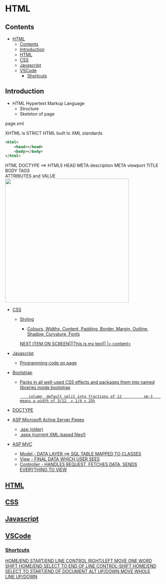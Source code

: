 # HTML

## Contents

- [HTML](#html)
  - [Contents](#contents)
  - [Introduction](#introduction)
  - [HTML](#html-1)
  - [CSS](#css)
  - [Javascript](#javascript)
  - [VSCode](#vscode)
    - [Shortcuts](#shortcuts)


## Introduction

- HTML Hypertext Markup Language
  - Structure
  - Skeleton of page

page.xml

XHTML is STRICT HTML built to XML standards

```xml
<html>
    <head></head>
    <body></body>
</html>
```

HTML
    DOCTYPE  ==> HTML5
    HEAD
        META  description
        META  viewport
        TITLE
        <script>
            // JAVASCRIPT GOES HERE OR AT FOOT OF PAGE, JUST ABOVE CLOSING 'BODY' TAG
        </script>
        <style>
            /* CSS GOES HERE */
        </style>
    BODY
        TAGS  
        ATTRIBUTES and VALUE  <img src="..."  width="400">  <a href="...">

- CSS
  - Styling
    - Colours, Widths, Content, Padding, Border, Margin, Outline, Shadow, Curvature, Fonts

     NEXT ITEM ON SCREEN|<margin>|<border>|<padding>This is my text<padding>|<border>|<margin>
                                                                                                |< content>

- Javascript
  - Programming code on page

- Bootstrap
  - Packs in all well-used CSS effects and packages them into named libraries inside bootstrap

            column  default split into fractions of 12          sm-3    means a width of 3/12  = 1/4 = 25%


- DOCTYPE

- ASP  Microsoft Active Server Pages
  - .asp (older)
  - .aspx (current XML-based files!)


- ASP MVC
  - Model - DATA LAYER ==>  SQL TABLE MAPPED TO CLASSES
  - View - FINAL DATA WHICH USER SEES
  - Controller - HANDLES REQUEST, FETCHES DATA, SENDS EVERYTHING TO VIEW 

## HTML

## CSS

## Javascript

## VSCode

### Shortcuts

HOME/END                                    START/END LINE
CONTROL RIGHT/LEFT                  MOVE ONE WORD
SHIFT HOME/END                           SELECT TO END OF LINE
CONTROL-SHIFT HOME/END          SELECT TO START/END OF DOCUMENT
ALT UP/DOWN                                  MOVE WHOLE LINE UP/DOWN
